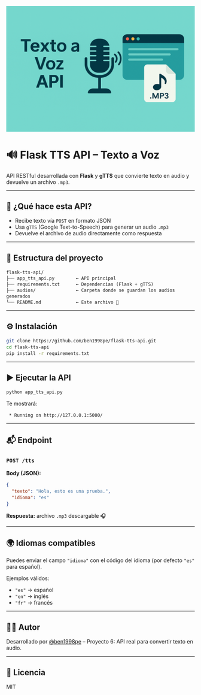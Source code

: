 ![Portada](A_flat,_digital_graphic_design_showcases_a_cover_o.png)
# 🔊 Flask TTS API – Texto a Voz

API RESTful desarrollada con **Flask** y **gTTS** que convierte texto en audio y devuelve un archivo `.mp3`.

---

## 🚀 ¿Qué hace esta API?

- Recibe texto vía `POST` en formato JSON
- Usa `gTTS` (Google Text-to-Speech) para generar un audio `.mp3`
- Devuelve el archivo de audio directamente como respuesta

---

## 🧱 Estructura del proyecto

```
flask-tts-api/
├── app_tts_api.py        ← API principal
├── requirements.txt      ← Dependencias (Flask + gTTS)
├── audios/               ← Carpeta donde se guardan los audios generados
└── README.md             ← Este archivo 📘
```

---

## ⚙️ Instalación

```bash
git clone https://github.com/ben1998pe/flask-tts-api.git
cd flask-tts-api
pip install -r requirements.txt
```

---

## ▶️ Ejecutar la API

```bash
python app_tts_api.py
```

Te mostrará:

```
 * Running on http://127.0.0.1:5000/
```

---

## 📬 Endpoint

### `POST /tts`

**Body (JSON):**

```json
{
  "texto": "Hola, esto es una prueba.",
  "idioma": "es"
}
```

**Respuesta:** archivo `.mp3` descargable 🎧

---

## 🌍 Idiomas compatibles

Puedes enviar el campo `"idioma"` con el código del idioma (por defecto `"es"` para español).

Ejemplos válidos:
- `"es"` → español
- `"en"` → inglés
- `"fr"` → francés

---

## 🧑‍💻 Autor

Desarrollado por [@ben1998pe](https://github.com/ben1998pe) – Proyecto 6: API real para convertir texto en audio.

---

## 📄 Licencia

MIT

